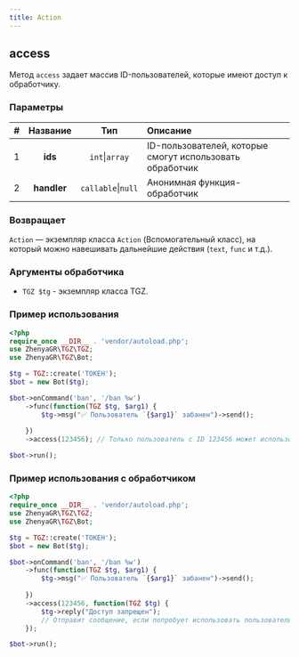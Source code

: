 ```yaml
---
title: Action
---
```


## access

Метод `access` задает массив ID-пользователей, которые имеют доступ к обработчику.

### Параметры

| # |  Название   |        Тип         | Описание                                                 |
|:-:|:-----------:|:------------------:|:---------------------------------------------------------|
| 1 |   **ids**   |   `int`\|`array`   | ID-пользователей, которые смогут использовать обработчик |
| 2 | **handler** | `callable`\|`null` | Анонимная функция-обработчик                             |

### Возвращает
`Action` — экземпляр класса `Action` (Вспомогательный класс), на который можно навешивать дальнейшие действия (`text`, `func` и т.д.).

### Аргументы обработчика
- `TGZ $tg` - экземпляр класса TGZ.

### Пример использования

```php
<?php
require_once __DIR__ . 'vendor/autoload.php';
use ZhenyaGR\TGZ\TGZ;
use ZhenyaGR\TGZ\Bot;

$tg = TGZ::create('ТОКЕН');
$bot = new Bot($tg);

$bot->onCommand('ban', '/ban %w')
    ->func(function(TGZ $tg, $arg1) {
        $tg->msg("✅ Пользователь `{$arg1}` забанен")->send();
        
    })
    ->access(123456); // Только пользователь с ID 123456 может использовать команду

$bot->run();
```

### Пример использования с обработчиком

```php
<?php
require_once __DIR__ . 'vendor/autoload.php';
use ZhenyaGR\TGZ\TGZ;
use ZhenyaGR\TGZ\Bot;

$tg = TGZ::create('ТОКЕН');
$bot = new Bot($tg);

$bot->onCommand('ban', '/ban %w')
    ->func(function(TGZ $tg, $arg1) {
        $tg->msg("✅ Пользователь `{$arg1}` забанен")->send();
        
    })
    ->access(123456, function(TGZ $tg) {
        $tg->reply("Доступ запрещен"); 
        // Отправит сообщение, если попробует использовать пользователь с ID не 123456
    });

$bot->run();
```